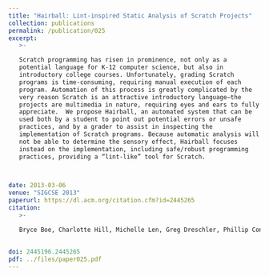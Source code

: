 ```yaml
---
title: "Hairball: Lint-inspired Static Analysis of Scratch Projects"
collection: publications
permalink: /publication/025
excerpt:
   >-   

   Scratch programming has risen in prominence, not only as a
   potential language for K-12 computer science, but also in
   introductory college courses. Unfortunately, grading Scratch
   programs is time-consuming, requiring manual execution of each
   program. Automation of this process is greatly complicated by the
   very reason Scratch is an attractive introductory language—the
   projects are multimedia in nature, requiring eyes and ears to fully
   appreciate.  We propose Hairball, an automated system that can be
   used both by a student to point out potential errors or unsafe
   practices, and by a grader to assist in inspecting the
   implementation of Scratch programs. Because automatic analysis will
   not be able to determine the sensory effect, Hairball focuses
   instead on the implementation, including safe/robust programming
   practices, providing a “lint-like” tool for Scratch.


   
date: 2013-03-06
venue: "SIGCSE 2013"
paperurl: https://dl.acm.org/citation.cfm?id=2445265
citation:
   >-

   Bryce Boe, Charlotte Hill, Michelle Len, Greg Dreschler, Phillip Conrad, and Diana Franklin. 2013. Hairball: lint-inspired static analysis of scratch projects. In Proceeding of the 44th ACM technical symposium on Computer science education (SIGCSE '13). ACM, New York, NY, USA, 215-220.
   
   
doi: 2445196.2445265
pdf: ../files/paper025.pdf
---
```


